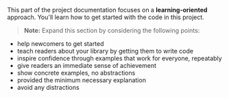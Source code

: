 This part of the project documentation focuses on a 
**learning-oriented** approach. You'll learn how to 
get started with the code in this project.

> **Note:** Expand this section by considering the 
>following points:

- help newcomers to get started
- teach readers about your library by getting them 
    to write code
- inspire confidence through examples that work for 
    everyone, repeatably
- give readers an immediate sense of achievement
- show concrete examples, no abstractions
- provided the minimum necessary explanation
- avoid any distractions
